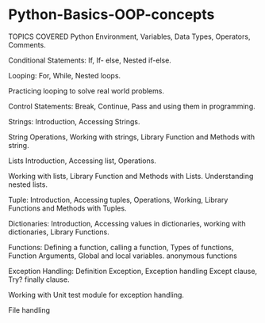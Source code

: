 # Python-Basics-OOP-concepts
TOPICS COVERED
Python Environment, Variables, Data Types, Operators, Comments.

Conditional Statements: If, If- else, Nested if-else.

Looping: For, While, Nested loops.

Practicing looping to solve real world problems.

Control Statements: Break, Continue, Pass and using them in programming.

Strings: Introduction, Accessing Strings.

String Operations, Working with strings, Library Function and Methods with string.

Lists Introduction, Accessing list, Operations.

Working with lists, Library Function and Methods with Lists. Understanding nested lists.

Tuple: Introduction, Accessing tuples, Operations, Working, Library Functions and Methods with Tuples.

Dictionaries: Introduction, Accessing values in dictionaries, working with dictionaries, Library Functions.

Functions: Defining a function, calling a function, Types of functions, Function Arguments, Global and local variables. 
anonymous functions

Exception Handling: Definition Exception, Exception handling 
Except clause, Try? finally clause.

Working with Unit test module for exception handling.

File handling


